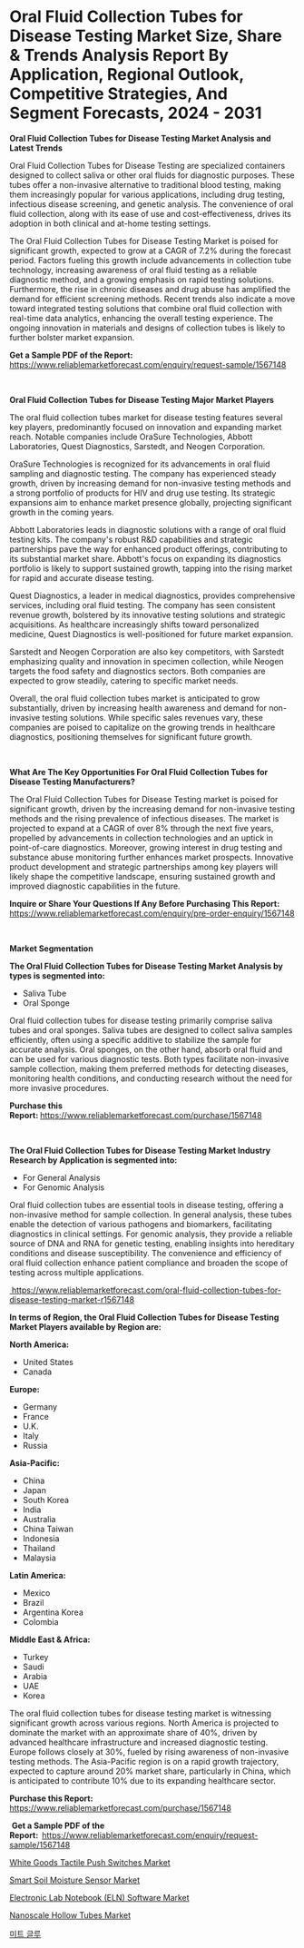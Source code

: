 <p><h1>Oral Fluid Collection Tubes for Disease Testing Market Size, Share & Trends Analysis Report By Application, Regional Outlook, Competitive Strategies, And Segment Forecasts, 2024 - 2031</h1></p><p><strong>Oral Fluid Collection Tubes for Disease Testing Market Analysis and Latest Trends</strong></p>
<p><p>Oral Fluid Collection Tubes for Disease Testing are specialized containers designed to collect saliva or other oral fluids for diagnostic purposes. These tubes offer a non-invasive alternative to traditional blood testing, making them increasingly popular for various applications, including drug testing, infectious disease screening, and genetic analysis. The convenience of oral fluid collection, along with its ease of use and cost-effectiveness, drives its adoption in both clinical and at-home testing settings.</p><p>The Oral Fluid Collection Tubes for Disease Testing Market is poised for significant growth, expected to grow at a CAGR of 7.2% during the forecast period. Factors fueling this growth include advancements in collection tube technology, increasing awareness of oral fluid testing as a reliable diagnostic method, and a growing emphasis on rapid testing solutions. Furthermore, the rise in chronic diseases and drug abuse has amplified the demand for efficient screening methods. Recent trends also indicate a move toward integrated testing solutions that combine oral fluid collection with real-time data analytics, enhancing the overall testing experience. The ongoing innovation in materials and designs of collection tubes is likely to further bolster market expansion.</p></p>
<p><strong>Get a Sample PDF of the Report:&nbsp;</strong> <a href="https://www.reliablemarketforecast.com/enquiry/request-sample/1567148">https://www.reliablemarketforecast.com/enquiry/request-sample/1567148</a></p>
<p>&nbsp;</p>
<p><strong>Oral Fluid Collection Tubes for Disease Testing Major Market Players</strong></p>
<p><p>The oral fluid collection tubes market for disease testing features several key players, predominantly focused on innovation and expanding market reach. Notable companies include OraSure Technologies, Abbott Laboratories, Quest Diagnostics, Sarstedt, and Neogen Corporation. </p><p>OraSure Technologies is recognized for its advancements in oral fluid sampling and diagnostic testing. The company has experienced steady growth, driven by increasing demand for non-invasive testing methods and a strong portfolio of products for HIV and drug use testing. Its strategic expansions aim to enhance market presence globally, projecting significant growth in the coming years.</p><p>Abbott Laboratories leads in diagnostic solutions with a range of oral fluid testing kits. The company's robust R&D capabilities and strategic partnerships pave the way for enhanced product offerings, contributing to its substantial market share. Abbott's focus on expanding its diagnostics portfolio is likely to support sustained growth, tapping into the rising market for rapid and accurate disease testing.</p><p>Quest Diagnostics, a leader in medical diagnostics, provides comprehensive services, including oral fluid testing. The company has seen consistent revenue growth, bolstered by its innovative testing solutions and strategic acquisitions. As healthcare increasingly shifts toward personalized medicine, Quest Diagnostics is well-positioned for future market expansion.</p><p>Sarstedt and Neogen Corporation are also key competitors, with Sarstedt emphasizing quality and innovation in specimen collection, while Neogen targets the food safety and diagnostics sectors. Both companies are expected to grow steadily, catering to specific market needs.</p><p>Overall, the oral fluid collection tubes market is anticipated to grow substantially, driven by increasing health awareness and demand for non-invasive testing solutions. While specific sales revenues vary, these companies are poised to capitalize on the growing trends in healthcare diagnostics, positioning themselves for significant future growth.</p></p>
<p>&nbsp;</p>
<p><strong>What Are The Key Opportunities For Oral Fluid Collection Tubes for Disease Testing Manufacturers?</strong></p>
<p><p>The Oral Fluid Collection Tubes for Disease Testing market is poised for significant growth, driven by the increasing demand for non-invasive testing methods and the rising prevalence of infectious diseases. The market is projected to expand at a CAGR of over 8% through the next five years, propelled by advancements in collection technologies and an uptick in point-of-care diagnostics. Moreover, growing interest in drug testing and substance abuse monitoring further enhances market prospects. Innovative product development and strategic partnerships among key players will likely shape the competitive landscape, ensuring sustained growth and improved diagnostic capabilities in the future.</p></p>
<p><strong>Inquire or Share Your Questions If Any Before Purchasing This Report:</strong> <a href="https://www.reliablemarketforecast.com/enquiry/pre-order-enquiry/1567148">https://www.reliablemarketforecast.com/enquiry/pre-order-enquiry/1567148</a></p>
<p>&nbsp;</p>
<p><strong>Market Segmentation</strong></p>
<p><strong>The Oral Fluid Collection Tubes for Disease Testing Market Analysis by types is segmented into:</strong></p>
<p><ul><li>Saliva Tube</li><li>Oral Sponge</li></ul></p>
<p><p>Oral fluid collection tubes for disease testing primarily comprise saliva tubes and oral sponges. Saliva tubes are designed to collect saliva samples efficiently, often using a specific additive to stabilize the sample for accurate analysis. Oral sponges, on the other hand, absorb oral fluid and can be used for various diagnostic tests. Both types facilitate non-invasive sample collection, making them preferred methods for detecting diseases, monitoring health conditions, and conducting research without the need for more invasive procedures.</p></p>
<p><strong>Purchase this Report:&nbsp;</strong><a href="https://www.reliablemarketforecast.com/purchase/1567148">https://www.reliablemarketforecast.com/purchase/1567148</a></p>
<p>&nbsp;</p>
<p><strong>The Oral Fluid Collection Tubes for Disease Testing Market Industry Research by Application is segmented into:</strong></p>
<p><ul><li>For General Analysis</li><li>For Genomic Analysis</li></ul></p>
<p><p>Oral fluid collection tubes are essential tools in disease testing, offering a non-invasive method for sample collection. In general analysis, these tubes enable the detection of various pathogens and biomarkers, facilitating diagnostics in clinical settings. For genomic analysis, they provide a reliable source of DNA and RNA for genetic testing, enabling insights into hereditary conditions and disease susceptibility. The convenience and efficiency of oral fluid collection enhance patient compliance and broaden the scope of testing across multiple applications.</p></p>
<p><a href="https://www.reliablemarketforecast.com/oral-fluid-collection-tubes-for-disease-testing-market-r1567148">&nbsp;https://www.reliablemarketforecast.com/oral-fluid-collection-tubes-for-disease-testing-market-r1567148</a></p>
<p><strong>In terms of Region, the Oral Fluid Collection Tubes for Disease Testing Market Players available by Region are:</strong></p>
<p>
    <p> <strong> North America: </strong>
        <ul>
            <li>United States</li>
            <li>Canada</li>
        </ul>
        </p> 
    <p> <strong> Europe: </strong>
        <ul>
            <li>Germany</li>
            <li>France</li>
            <li>U.K.</li>
            <li>Italy</li>
            <li>Russia</li>
        </ul>
        </p> 
    <p> <strong> Asia-Pacific: </strong>
        <ul>
            <li>China</li>
            <li>Japan</li>
            <li>South Korea</li>
            <li>India</li>
            <li>Australia</li>
            <li>China Taiwan</li>
            <li>Indonesia</li>
            <li>Thailand</li>
            <li>Malaysia</li>
        </ul>
        </p> 
    <p> <strong> Latin America: </strong>
        <ul>
            <li>Mexico</li>
            <li>Brazil</li>
            <li>Argentina Korea</li>
            <li>Colombia</li>
        </ul>
        </p> 
    <p> <strong> Middle East & Africa: </strong>
        <ul>
            <li>Turkey</li>
            <li>Saudi</li>
            <li>Arabia</li>
            <li>UAE</li>
            <li>Korea</li>
        </ul>
    </p>
    </p>
<p><p>The oral fluid collection tubes for disease testing market is witnessing significant growth across various regions. North America is projected to dominate the market with an approximate share of 40%, driven by advanced healthcare infrastructure and increased diagnostic testing. Europe follows closely at 30%, fueled by rising awareness of non-invasive testing methods. The Asia-Pacific region is on a rapid growth trajectory, expected to capture around 20% market share, particularly in China, which is anticipated to contribute 10% due to its expanding healthcare sector.</p></p>
<p><strong>Purchase this Report: </strong><a href="https://www.reliablemarketforecast.com/purchase/1567148">https://www.reliablemarketforecast.com/purchase/1567148</a></p>
<p>&nbsp;<strong>Get a Sample PDF of the Report:&nbsp;&nbsp;</strong><a href="https://www.reliablemarketforecast.com/enquiry/request-sample/1567148">https://www.reliablemarketforecast.com/enquiry/request-sample/1567148</a></p>
<p><strong></strong></p>
<p><p><a href="https://medium.com/@ambushal/white-goods-tactile-push-switches-market-emerging-trends-and-future-prospects-for-period-from-2024-a1e290f038fc?postPublishedType=repub">White Goods Tactile Push Switches Market</a></p><p><a href="https://www.linkedin.com/pulse/global-smart-soil-moisture-sensor-market-opportunities-forecast-lfpzc?trackingId=ysBvZkZURXyaTyi2fkjlKA%3D%3D">Smart Soil Moisture Sensor Market</a></p><p><a href="https://issuu.com/reportprime-2/docs/electronic-lab-notebook-eln-softwar_7eb4c572fa4e27">Electronic Lab Notebook (ELN) Software Market</a></p><p><a href="https://medium.com/@ambushal/pioneering-growth-analyzing-global-nanoscale-hollow-tubes-market-dynamics-2024-2031-f63ccdf9728c">Nanoscale Hollow Tubes Market</a></p><p><a href="https://github.com/laholand/Market-Research-Report-List-6/blob/main/992592914563.md">미트 글루</a></p></p>